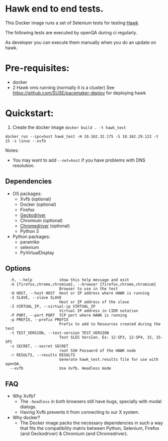 # Hawk end to end tests.

This Docker image runs a set of Selenium tests for testing [Hawk](https://github.com/ClusterLabs/hawk/)

The following tests are executed by openQA during ci regularly.

As developer you can execute them manually when you do an update on hawk.

# Pre-requisites:

* docker
* 2 Hawk vms running 
 (normally it is a cluster)
See https://github.com/SUSE/pacemaker-deploy  for deploying hawk


# Quickstart:

1) Create the docker image
`docker build . -t hawk_test `

``` docker run --ipc=host hawk_test -H 10.162.32.175 -S 10.162.29.122 -t 15 -s linux --xvfb ```

Notes:
  - You may want to add `--net=host` if you have problems with DNS resolution.

## Dependencies

- OS packages:
  - Xvfb (optional)
  - Docker (optional)
  - Firefox
  - [Geckodriver](https://github.com/mozilla/geckodriver/releases)
  - Chromium (optional)
  - [Chromedriver](https://chromedriver.chromium.org/downloads) (optional)
  - Python 3
- Python packages:
  - paramiko
  - selenium
  - PyVirtualDisplay

## Options

```
  -h, --help            show this help message and exit
  -b {firefox,chrome,chromium}, --browser {firefox,chrome,chromium}
                        Browser to use in the test
  -H HOST, --host HOST  Host or IP address where HAWK is running
  -S SLAVE, --slave SLAVE
                        Host or IP address of the slave
  -I VIRTUAL_IP, --virtual-ip VIRTUAL_IP
                        Virtual IP address in CIDR notation
  -P PORT, --port PORT  TCP port where HAWK is running
  -p PREFIX, --prefix PREFIX
                        Prefix to add to Resources created during the test
  -t TEST_VERSION, --test-version TEST_VERSION
                        Test SLES Version. Ex: 12-SP3, 12-SP4, 15, 15-SP1
  -s SECRET, --secret SECRET
                        root SSH Password of the HAWK node
  -r RESULTS, --results RESULTS
                        Generate hawk_test.results file for use with openQA.
  --xvfb                Use Xvfb. Headless mode
```

## FAQ

- Why Xvfb?
  - The `-headless` in both browsers still have bugs, specially with modal dialogs.
  - Having Xvfb prevents it from connecting to our X system.
- Why docker?
  - The Docker image packs the necessary dependencies in such a way that fits the compatibility matrix between Python, Selenium, Firefox (and Geckodriver) & Chromium (and Chromedriver).

